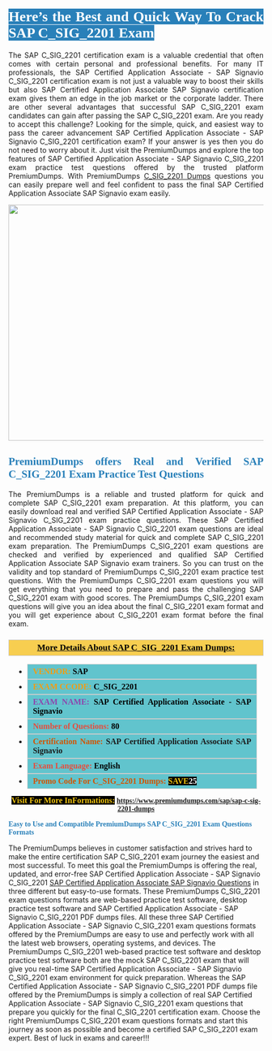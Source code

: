 <h1 style="text-align: justify;"><span style="color:#ffffff;"><span style="font-family:Georgia,serif;"><strong><span style="background-color:#2980b9;">Here’s the Best and Quick Way To Crack SAP C_SIG_2201 Exam</span></strong></span></span></h1>

<p style="text-align: justify;">The SAP C_SIG_2201 certification exam is a valuable credential that often comes with certain personal and professional benefits. For many IT professionals, the SAP Certified Application Associate - SAP Signavio C_SIG_2201 certification exam is not just a valuable way to boost their skills but also SAP Certified Application Associate SAP Signavio certification exam gives them an edge in the job market or the corporate ladder. There are other several advantages that successful SAP C_SIG_2201 exam candidates can gain after passing the SAP C_SIG_2201 exam. Are you ready to accept this challenge? Looking for the simple, quick, and easiest way to pass the career advancement SAP Certified Application Associate - SAP Signavio C_SIG_2201 certification exam? If your answer is yes then you do not need to worry about it. Just visit the PremiumDumps and explore the top features of SAP Certified Application Associate - SAP Signavio C_SIG_2201 exam practice test questions offered by the trusted platform PremiumDumps. With PremiumDumps <a href="https://www.premiumdumps.com/sap/sap-c-sig-2201-dumps">C_SIG_2201 Dumps</a> questions you can easily prepare well and feel confident to pass the final SAP Certified Application Associate SAP Signavio exam easily.</p>

<p style="text-align: center;"><a href="https://www.premiumdumps.com/sap/sap-c-sig-2201-dumps"><img alt="" src="https://i.imgur.com/KJGzbJ2.jpeg" style="width: 700px; height: 465px;" /></a></p>

<h2 style="text-align: justify;"><span style="color:#2980b9;"><span style="font-family:Georgia,serif;"><strong>PremiumDumps offers Real and Verified SAP C_SIG_2201 Exam Practice Test Questions</strong></span></span></h2>

<p style="text-align: justify;">The PremiumDumps is a reliable and trusted platform for quick and complete SAP C_SIG_2201 exam preparation. At this platform, you can easily download real and verified SAP Certified Application Associate - SAP Signavio C_SIG_2201 exam practice questions. These SAP Certified Application Associate - SAP Signavio C_SIG_2201 exam questions are ideal and recommended study material for quick and complete SAP C_SIG_2201 exam preparation. The PremiumDumps C_SIG_2201 exam questions are checked and verified by experienced and qualified SAP Certified Application Associate SAP Signavio exam trainers. So you can trust on the validity and top standard of PremiumDumps C_SIG_2201 exam practice test questions. With the PremiumDumps C_SIG_2201 exam questions you will get everything that you need to prepare and pass the challenging SAP C_SIG_2201 exam with good scores. The PremiumDumps C_SIG_2201 exam questions will give you an idea about the final C_SIG_2201 exam format and you will get experience about C_SIG_2201 exam format before the final exam.</p>

<h3 style="background: #f7ce50; border: 1px solid rgb(204, 204, 204); padding: 5px 10px; text-align: center;"><span style="font-family:Georgia,serif;"><u><u><span style="color:#000000;"><span style="font-size:11pt"><span style="line-height:normal"><b><span style="font-size:13.0pt"><span cambria="">More Details About SAP C_SIG_2201 Exam Dumps:</span></span></b></span></span></span></u></u></span></h3>

<ul>
	<li style="margin:0cm 10pt">
	<div style="background:#61c4cd; border: 1px solid rgb(204, 204, 204); padding: 5px 10px; text-align: justify;"><span style="font-family:Georgia,serif;"><span style="font-size:11pt"><span style="line-height:normal"><b><span style="font-size:12.0pt"><span new="" roman="" times=""><span style="color:#f39c12;">VENDOR:</span> <span style="color:#000000;">SAP</span></span></span></b></span></span></span></div>
	</li>
	<li style="margin:0cm 10pt">
	<div style="background: #61c4cd; border: 1px solid rgb(204, 204, 204); padding: 5px 10px; text-align: justify;"><span style="font-family:Georgia,serif;"><span style="font-size:11pt"><span style="line-height:normal"><b><span style="font-size:12.0pt"><span new="" roman="" times=""><span style="color:#f39c12;">EXAM CCODE:</span> <span style="color:#000000;">C_SIG_2201</span></span></span></b></span></span></span></div>
	</li>
	<li style="margin:0cm 10pt">
	<div style="background: #61c4cd; border: 1px solid rgb(204, 204, 204); padding: 5px 10px; text-align: justify;"><span style="font-family:Georgia,serif;"><span style="font-size:11pt"><span style="line-height:normal"><b><span style="font-size:12.0pt"><span new="" roman="" times=""><span style="color:#8e44ad;">EXAM NAME:</span> <span style="color:#000000;">SAP Certified Application Associate - SAP Signavio</span></span></span></b></span></span></span></div>
	</li>
	<li style="margin:0cm 10pt">
	<div style="background: #61c4cd; border: 1px solid rgb(204, 204, 204); padding: 5px 10px;"><span style="font-family:Georgia,serif;"><span style="font-size:11pt"><span style="line-height:normal"><b><span style="font-size:12.0pt"><span new="" roman="" times=""><span style="color:#e74c3c;">Number of Questions:</span><span style="color:#000000;"><span style="color:#f1c40f;"> </span>80</span></span></span></b></span></span></span></div>
	</li>
	<li style="margin:0cm 10pt">
	<div style="background: #61c4cd; border: 1px solid rgb(204, 204, 204); padding: 5px 10px; text-align: justify;"><span style="font-family:Georgia,serif;"><span style="font-size:11pt"><span style="line-height:normal"><b><span style="font-size:12.0pt"><span new="" roman="" times=""><span style="color:#d35400;">Certification Name:</span> SAP Certified Application Associate SAP Signavio</span></span></b></span></span></span></div>
	</li>
	<li style="margin:0cm 10pt">
	<div style="background: #61c4cd; border: 1px solid rgb(204, 204, 204); padding: 5px 10px; text-align: justify;"><span style="font-family:Georgia,serif;"><span style="font-size:11pt"><span style="line-height:normal"><b><span style="font-size:12.0pt"><span new="" roman="" times=""><span style="color:#e74c3c;">Exam Language:</span> <span style="color:#000000;">English</span></span></span></b></span></span></span></div>
	</li>
	<li style="margin:0cm 10pt">
	<div style="background: #61c4cd; border: 1px solid rgb(204, 204, 204); padding: 5px 10px;"><span style="font-family:Georgia,serif;"><span style="font-size:11pt"><span style="line-height:normal"><b><span style="font-size:12.0pt"><span new="" roman="" times=""><span style="color:#d35400;">Promo Code For C_SIG_2201 Dumps:</span><span style="color:#f1c40f;"> <span style="background-color:#000000;">SAVE</span></span><span style="color:#ffffff;"><span style="background-color:#000000;">25</span></span></span></span></b></span></span></span></div>
	</li>
</ul>

<p style="text-align: center;"><span style="font-family:Georgia,serif;"><strong><span style="font-size:16px;"><span style="color:#f1c40f;"><span style="background-color:#000000;">Visit For More InFormations:</span></span></span> <a href="https://www.premiumdumps.com/sap/sap-c-sig-2201-dumps">https://www.premiumdumps.com/sap/sap-c-sig-2201-dumps</a></strong></span></p>

<p><span style="color:#2980b9;"><span style="font-family:Georgia,serif;"><strong><strong><strong>Easy to Use and Compatible PremiumDumps SAP C_SIG_2201 Exam Questions Formats</strong></strong></strong></span></span></p>

<p>The PremiumDumps believes in customer satisfaction and strives hard to make the entire certification SAP C_SIG_2201 exam journey the easiest and most successful. To meet this goal the PremiumDumps is offering the real, updated, and error-free SAP Certified Application Associate - SAP Signavio C_SIG_2201 <a href="https://www.premiumdumps.com/sap/sap-certified-application-associate-exam-dumps">SAP Certified Application Associate SAP Signavio Questions</a> in three different but easy-to-use formats. These PremiumDumps C_SIG_2201 exam questions formats are web-based practice test software, desktop practice test software and SAP Certified Application Associate - SAP Signavio C_SIG_2201 PDF dumps files. All these three SAP Certified Application Associate - SAP Signavio C_SIG_2201 exam questions formats offered by the PremiumDumps are easy to use and perfectly work with all the latest web browsers, operating systems, and devices. The PremiumDumps C_SIG_2201 web-based practice test software and desktop practice test software both are the mock SAP C_SIG_2201 exam that will give you real-time SAP Certified Application Associate - SAP Signavio C_SIG_2201 exam environment for quick preparation. Whereas the SAP Certified Application Associate - SAP Signavio C_SIG_2201 PDF dumps file offered by the PremiumDumps is simply a collection of real SAP Certified Application Associate - SAP Signavio C_SIG_2201 exam questions that prepare you quickly for the final C_SIG_2201 certification exam. Choose the right PremiumDumps C_SIG_2201 exam questions formats and start this journey as soon as possible and become a certified SAP C_SIG_2201 exam expert. Best of luck in exams and career!!!</p>
